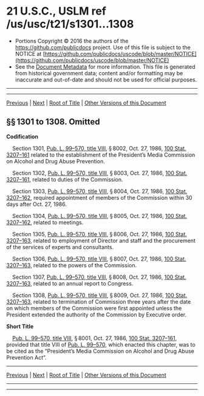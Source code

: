 ---
---

# 21 U.S.C., USLM ref /us/usc/t21/s1301...1308

* Portions Copyright © 2016 the authors of the https://github.com/publicdocs project.
  Use of this file is subject to the NOTICE at [https://github.com/publicdocs/uscode/blob/master/NOTICE](https://github.com/publicdocs/uscode/blob/master/NOTICE)
* See the [Document Metadata](././../../../..//README.md) for more information.
  This file is generated from historical government data; content and/or formatting may be inaccurate and out-of-date and should not be used for official purposes.

----------
----------

[Previous](./../../../..//us/usc/t21/ch18/m__us_usc_t21_ch18.md) | [Next](./../../../..//us/usc/t21/ch19/m__us_usc_t21_ch19.md) | [Root of Title](./../../../../) | [Other Versions of this Document](https://publicdocs.github.io/go/links?ns=uslm&ref=%2Fus%2Fusc%2Ft21%2Fs1301...1308)

## §§ 1301 to 1308. Omitted

 __Codification__ 

    Section 1301, [Pub. L. 99–570, title VIII][/us/pl/99/570/tVIII], § 8002, Oct. 27, 1986, [100 Stat. 3207–161][/us/stat/100/3207-161] related to the establishment of the President’s Media Commission on Alcohol and Drug Abuse Prevention.

    Section 1302, [Pub. L. 99–570, title VIII][/us/pl/99/570/tVIII], § 8003, Oct. 27, 1986, [100 Stat. 3207–161][/us/stat/100/3207-161], related to duties of the Commission.

    Section 1303, [Pub. L. 99–570, title VIII][/us/pl/99/570/tVIII], § 8004, Oct. 27, 1986, [100 Stat. 3207–162][/us/stat/100/3207-162], required appointment of members of the Commission within 30 days after Oct. 27, 1986.

    Section 1304, [Pub. L. 99–570, title VIII][/us/pl/99/570/tVIII], § 8005, Oct. 27, 1986, [100 Stat. 3207–162][/us/stat/100/3207-162], related to meetings.

    Section 1305, [Pub. L. 99–570, title VIII][/us/pl/99/570/tVIII], § 8006, Oct. 27, 1986, [100 Stat. 3207–163][/us/stat/100/3207-163], related to employment of Director and staff and the procurement of the services of experts and consultants.

    Section 1306, [Pub. L. 99–570, title VIII][/us/pl/99/570/tVIII], § 8007, Oct. 27, 1986, [100 Stat. 3207–163][/us/stat/100/3207-163], related to the powers of the Commission.

    Section 1307, [Pub. L. 99–570, title VIII][/us/pl/99/570/tVIII], § 8008, Oct. 27, 1986, [100 Stat. 3207–163][/us/stat/100/3207-163], related to an annual report to Congress.

    Section 1308, [Pub. L. 99–570, title VIII][/us/pl/99/570/tVIII], § 8009, Oct. 27, 1986, [100 Stat. 3207–163][/us/stat/100/3207-163], related to termination of Commission three years after the date on which members of the Commission were first appointed unless the President extended the authority of the Commission by Executive order.

 __Short Title__ 

    [Pub. L. 99–570, title VIII][/us/pl/99/570/tVIII], § 8001, Oct. 27, 1986, [100 Stat. 3207–161][/us/stat/100/3207-161], provided that title VIII of [Pub. L. 99–570][/us/pl/99/570], which enacted this chapter, was to be cited as the “President’s Media Commission on Alcohol and Drug Abuse Prevention Act”.

----------

[Previous](./../../../..//us/usc/t21/ch18/m__us_usc_t21_ch18.md) | [Next](./../../../..//us/usc/t21/ch19/m__us_usc_t21_ch19.md) | [Root of Title](./../../../../) | [Other Versions of this Document](https://publicdocs.github.io/go/links?ns=uslm&ref=%2Fus%2Fusc%2Ft21%2Fs1301...1308)

----------
----------

[/us/pl/99/570/tVIII]: https://publicdocs.github.io/go/links?ns=uslm&ref=%2Fus%2Fpl%2F99%2F570%2FtVIII
[/us/stat/100/3207-161]: https://publicdocs.github.io/go/links?ns=uslm&ref=%2Fus%2Fstat%2F100%2F3207-161
[/us/pl/99/570/tVIII]: https://publicdocs.github.io/go/links?ns=uslm&ref=%2Fus%2Fpl%2F99%2F570%2FtVIII
[/us/stat/100/3207-161]: https://publicdocs.github.io/go/links?ns=uslm&ref=%2Fus%2Fstat%2F100%2F3207-161
[/us/pl/99/570/tVIII]: https://publicdocs.github.io/go/links?ns=uslm&ref=%2Fus%2Fpl%2F99%2F570%2FtVIII
[/us/stat/100/3207-162]: https://publicdocs.github.io/go/links?ns=uslm&ref=%2Fus%2Fstat%2F100%2F3207-162
[/us/pl/99/570/tVIII]: https://publicdocs.github.io/go/links?ns=uslm&ref=%2Fus%2Fpl%2F99%2F570%2FtVIII
[/us/stat/100/3207-162]: https://publicdocs.github.io/go/links?ns=uslm&ref=%2Fus%2Fstat%2F100%2F3207-162
[/us/pl/99/570/tVIII]: https://publicdocs.github.io/go/links?ns=uslm&ref=%2Fus%2Fpl%2F99%2F570%2FtVIII
[/us/stat/100/3207-163]: https://publicdocs.github.io/go/links?ns=uslm&ref=%2Fus%2Fstat%2F100%2F3207-163
[/us/pl/99/570/tVIII]: https://publicdocs.github.io/go/links?ns=uslm&ref=%2Fus%2Fpl%2F99%2F570%2FtVIII
[/us/stat/100/3207-163]: https://publicdocs.github.io/go/links?ns=uslm&ref=%2Fus%2Fstat%2F100%2F3207-163
[/us/pl/99/570/tVIII]: https://publicdocs.github.io/go/links?ns=uslm&ref=%2Fus%2Fpl%2F99%2F570%2FtVIII
[/us/stat/100/3207-163]: https://publicdocs.github.io/go/links?ns=uslm&ref=%2Fus%2Fstat%2F100%2F3207-163
[/us/pl/99/570/tVIII]: https://publicdocs.github.io/go/links?ns=uslm&ref=%2Fus%2Fpl%2F99%2F570%2FtVIII
[/us/stat/100/3207-163]: https://publicdocs.github.io/go/links?ns=uslm&ref=%2Fus%2Fstat%2F100%2F3207-163
[/us/pl/99/570/tVIII]: https://publicdocs.github.io/go/links?ns=uslm&ref=%2Fus%2Fpl%2F99%2F570%2FtVIII
[/us/stat/100/3207-161]: https://publicdocs.github.io/go/links?ns=uslm&ref=%2Fus%2Fstat%2F100%2F3207-161
[/us/pl/99/570]: https://publicdocs.github.io/go/links?ns=uslm&ref=%2Fus%2Fpl%2F99%2F570


